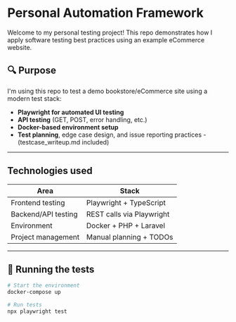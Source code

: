 # Personal Automation Framework

Welcome to my personal testing project! This repo demonstrates how I apply software testing best practices using an example eCommerce website.

## 🔍 Purpose

I'm using this repo to test a demo bookstore/eCommerce site using a modern test stack:

-  **Playwright for automated UI testing**
-  **API testing** (GET, POST, error handling, etc.)
-  **Docker-based environment setup**
-  **Test planning**, edge case design, and issue reporting practices - (testcase_writeup.md included)

---

## Technologies used

| Area               | Stack                     |
|--------------------|---------------------------|
| Frontend testing   | Playwright + TypeScript   |
| Backend/API testing| REST calls via Playwright |
| Environment        | Docker + PHP + Laravel    |
| Project management | Manual planning + TODOs   |

---

## 🔧 Running the tests

```bash
# Start the environment
docker-compose up

# Run tests
npx playwright test
